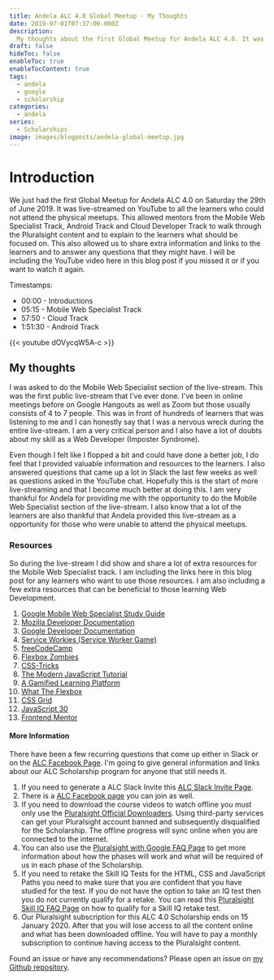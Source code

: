 ```yaml
---
title: Andela ALC 4.0 Global Meetup - My Thoughts
date: 2019-07-01T07:37:00.000Z
description:
  My thoughts about the first Global Meetup for Andela ALC 4.0. It was live-streamed on YouTube to all the learners who could not attend the physical meetups.
draft: false
hideToc: false
enableToc: true
enableTocContent: true
tags:
  - andela
  - google
  - scholarship
categories:
  - andela
series:
  - Scholarships
image: images/blogposts/andela-global-meetup.jpg
---
```


# Introduction

We just had the first Global Meetup for Andela ALC 4.0 on Saturday the 29th of June 2019. It was live-streamed on YouTube to all the learners who could not attend the physical meetups. This allowed mentors from the Mobile Web Specialist Track, Android Track and Cloud Developer Track to walk through the Pluralsight content and to explain to the learners what should be focused on. This also allowed us to share extra information and links to the learners and to answer any questions that they might have. I will be including the YouTube video here in this blog post if you missed it or if you want to watch it again.

Timestamps:

- 00:00 - Introductions
- 05:15 - Mobile Web Specialist Track
- 57:50 - Cloud Track
- 1:51:30 - Android Track

{{< youtube dOVycqW5A-c >}}

## My thoughts

I was asked to do the Mobile Web Specialist section of the live-stream. This was the first public live-stream that I've ever done. I've been in online meetings before on Google Hangouts as well as Zoom but those usually consists of 4 to 7 people. This was in front of hundreds of learners that was listening to me and I can honestly say that I was a nervous wreck during the entire live-stream. I am a very critical person and I also have a lot of doubts about my skill as a Web Developer (Imposter Syndrome).

Even though I felt like I flopped a bit and could have done a better job, I do feel that I provided valuable information and resources to the learners. I also answered questions that came up a lot in Slack the last few weeks as well as questions asked in the YouTube chat. Hopefully this is the start of more live-streaming and that I become much better at doing this. I am very thankful for Andela for providing me with the opportunity to do the Mobile Web Specialist section of the live-stream. I also know that a lot of the learners are also thankful that Andela provided this live-stream as a opportunity for those who were unable to attend the physical meetups.

### Resources

So during the live-stream I did show and share a lot of extra resources for the Mobile Web Specialist track. I am including the links here in this blog post for any learners who want to use those resources. I am also including a few extra resources that can be beneficial to those learning Web Development.

1. [Google Mobile Web Specialist Study Guide](https://developers.google.com/training/certification/mobile-web-specialist/study-guide/)
2. [Mozilla Developer Documentation](https://developer.mozilla.org/en-US/)
3. [Google Developer Documentation](https://developers.google.com/)
4. [Service Workies (Service Worker Game)](https://serviceworkies.mastery.games)
5. [freeCodeCamp](https://learn.freecodecamp.org)
6. [Flexbox Zombies](https://flexboxzombies.com/p/flexbox-zombies)
7. [CSS-Tricks](https://css-tricks.com/)
8. [The Modern JavaScript Tutorial](http://javascript.info/)
9. [A Gamified Learning Platform](https://mentored.dev)
10. [What The Flexbox](https://flexbox.io/)
11. [CSS Grid](https://cssgrid.io/)
12. [JavaScript 30](https://javascript30.com/)
13. [Frontend Mentor](https://www.frontendmentor.io)

#### More Information

There have been a few recurring questions that come up either in Slack or on the [ALC Facebook Page](https://www.facebook.com/groups/362243964404032/?fref=nf). I'm going to give general information and links about our ALC Scholarship program for anyone that still needs it.

1. If you need to generate a ALC Slack Invite this [ALC Slack Invite Page](https://alc4slack-invite.firebaseapp.com/).
2. There is a [ALC Facebook page](https://www.facebook.com/groups/362243964404032/?fref=nf) you can join as well.
3. If you need to download the course videos to watch offline you must only use the [Pluralsight Official Downloaders](https://www.pluralsight.com/product/downloads). Using third-party services can get your Pluralsight account banned and subsequently disqualified for the Scholarship. The offline progress will sync online when you are connected to the internet.
4. You can also use the [Pluralsight with Google FAQ Page](https://help.pluralsight.com/help/grow-with-google-andela) to get more information about how the phases will work and what will be required of us in each phase of the Scholarship.
5. If you need to retake the Skill IQ Tests for the HTML, CSS and JavaScript Paths you need to make sure that you are confident that you have studied for the test. If you do not have the option to take an IQ test then you do not currently qualify for a retake. You can read this [Pluralsight Skill IQ FAQ Page](https://help.pluralsight.com/help/how-can-i-re-measure-my-skill-iq) on how to qualify for a Skill IQ retake test.
6. Our Pluralsight subscription for this ALC 4.0 Scholarship ends on 15 January 2020. After that you will lose access to all the content online and what has been downloaded offline. You will have to pay a monthly subscription to continue having access to the Pluralsight content.

Found an issue or have any recommendations? Please open an issue on [my Github repository](https://github.com/Asjas/Personal-Website/issues).
